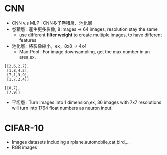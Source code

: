 # **CNN**
- CNN v.s MLP : CNN多了卷積層、池化層
- 卷積層 : 產生更多影像, 8 images -> 64 images, resolution stay the same
    - use different **filter weight** to create multiple images, to have different features
- 池化層 : 將影像縮小，ex，8x8 -> 4x4
    - Max-Pool : For image downsampling, get the max number in an area,ex,
```
[[2,6,2,7],
 [1,8,4,2],
 [7,1,3,9],
 [1,7,2,4]]

[[8,7],
 [7,9]]
```
- 平坦層 : Turn images into 1 dimension,ex, 36 images with 7x7 resolutions will turn into 1764 float numbers as neuron input.


# **CIFAR-10**
- Images datasets including airplane,automobile,cat,bird,...
- RGB images